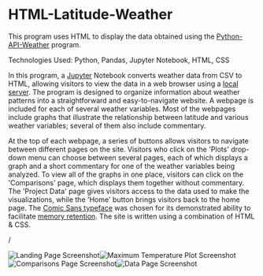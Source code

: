 # HTML-Latitude-Weather
This program uses HTML to display the data obtained using the [Python-API-Weather](https://github.com/finnwurtz/Python-API-Weather) program.

Technologies Used: Python, Pandas, Jupyter Notebook, HTML, CSS

In this program, a [Jupyter](https://jupyter.org/) Notebook converts weather data from CSV to HTML, allowing visitors to view the data in a web browser using a [local server](https://developer.mozilla.org/en-US/docs/Learn/Common_questions/set_up_a_local_testing_server). The program is designed to organize information about weather patterns into a straightforward and easy-to-navigate website. A webpage is included for each of several weather variables. Most of the webpages include graphs that illustrate the relationship between latitude and various weather variables; several of them also include commentary.

At the top of each webpage, a series of buttons allows visitors to navigate between different pages on the site. Visitors who click on the 'Plots' drop-down menu can choose between several pages, each of which displays a graph and a short commentary for one of the weather variables being analyzed. To view all of the graphs in one place, visitors can click on the 'Comparisons' page, which displays them together without commentary. The 'Project Data' page gives visitors access to the data used to make the visualizations, while the 'Home' button brings visitors back to the home page. The [Comic Sans typeface](https://docs.microsoft.com/en-us/typography/font-list/comic-sans-ms) was chosen for its demonstrated ability to facilitate [memory retention](https://www.princeton.edu/news/2010/10/28/font-focus-making-ideas-harder-read-may-make-them-easier-retain). The site is written using a combination of HTML & CSS.

/

![Landing Page Screenshot](screenshots/landing_page_screenshot.png)![Maximum Temperature Plot Screenshot](screenshots/max_temp_plot_screenshot.png)
![Comparisons Page Screenshot](screenshots/comparisons_screenshot.png)![Data Page Screenshot](screenshots/project_data_screenshot.png)
